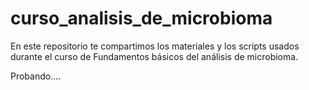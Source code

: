 # curso_analisis_de_microbioma
En este repositorio te compartimos los materiales y los scripts usados durante el curso de Fundamentos básicos del análisis de microbioma.


Probando....